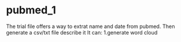 # pubmed_1
The trial file offers a way to extrat name and date from pubmed. 
Then generate a csv/txt file describe it
It can:
1.generate word cloud
